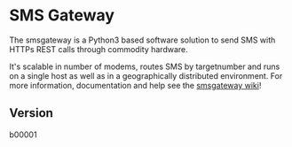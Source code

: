 # SMS Gateway

The smsgateway is a Python3 based software solution to send SMS with HTTPs REST calls through commodity hardware. 

It's scalable in number of modems, routes SMS by targetnumber and runs on a single host as well as in a geographically distributed environment. For more information, documentation and help see the [smsgateway wiki](https://github.com/n0r1sk/smsgateway/wiki)!

## Version
b00001
